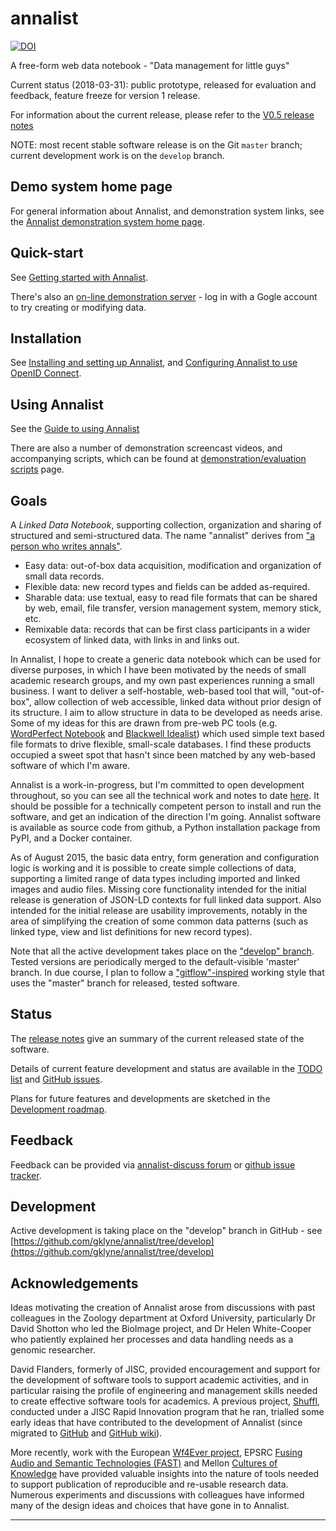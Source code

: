 annalist
========

[![DOI](https://zenodo.org/badge/19858/gklyne/annalist.svg)](https://zenodo.org/badge/latestdoi/19858/gklyne/annalist)

A free-form web data notebook - "Data management for little guys"

Current status (2018-03-31):  public prototype, released for evaluation and feedback, feature freeze for version 1 release.

For information about the current release, please refer to the [V0.5 release notes](documents/release-notes/release-v0.5.md)

NOTE: most recent stable software release is on the Git `master` branch; current development work is on the `develop` branch.

Demo system home page
---------------------

For general information about Annalist, and demonstration system links, see the [Annalist demonstration system home page](http://annalist.net/).

Quick-start
-----------

See [Getting started with Annalist](documents/getting-started.md).

There's also an [on-line demonstration server](http://demo.annalist.net/annalist/site/) - log in with a Gogle account to try creating or modifying data.


Installation
------------

See [Installing and setting up Annalist](documents/installing-annalist.md), and [Configuring Annalist to use OpenID Connect](documents/openid-connect-setup.md).


Using Annalist
--------------

See the [Guide to using Annalist](documents/using-annalist.adoc)

There are also a number of demonstration screencast videos, and accompanying scripts, which can be found at [demonstration/evaluation scripts](documents/demo-script.md) page.


Goals
-----

A _Linked Data Notebook_, supporting collection, organization and sharing of structured and semi-structured data.  The name "annalist" derives from ["a person who writes annals"](http://www.oxforddictionaries.com/definition/english/annalist).

* Easy data: out-of-box data acquisition, modification and organization of small data records.
* Flexible data: new record types and fields can be added as-required.
* Sharable data: use textual, easy to read file formats that can be shared by web, email, file transfer, version management system, memory stick, etc.
* Remixable data: records that can be first class participants in a wider ecosystem of linked data, with links in and links out.

In Annalist, I hope to create a generic data notebook which can be used for diverse purposes, in which I have been motivated by the needs of small academic research groups, and my own past experiences running a small business.  I want to deliver a self-hostable, web-based tool that will, "out-of-box", allow collection of web accessible, linked data without prior design of its structure.  I aim to allow structure in data to be developed as needs arise.  Some of my ideas for this are drawn from pre-web PC tools (e.g. [WordPerfect Notebook](https://raw.github.com/gklyne/annalist/master/presentations/wpnotebook_screenshots.png) and [Blackwell Idealist](https://raw.github.com/gklyne/annalist/master/presentations/matrix.png)) which used simple text based file formats to drive flexible, small-scale databases.  I find these products occupied a sweet spot that hasn't since been matched by any web-based software of which I'm aware.

Annalist is a work-in-progress, but I'm committed to open development throughout, so you can see all the technical work and notes to date [here](https://github.com/gklyne/annalist).  It should be possible for a technically competent person to install and run the software, and get an indication of the direction I'm going.  Annalist software is available as source code from github, a Python installation package from PyPI, and a Docker container.

As of August 2015, the basic data entry, form generation and configuration logic is working and it is possible to create simple collections of data, supporting a limited range of data types including imported and linked images and audio files.  Missing core functionality intended for the initial release is generation of JSON-LD contexts for full linked data support.  Also intended for the initial release are usability improvements, notably in the area of simplifying the creation of some common data patterns (such as linked type, view and list definitions for new record types).

Note that all the active development takes place on the ["develop" branch](https://github.com/gklyne/annalist/tree/develop).  Tested versions are periodically merged to the default-visible 'master' branch.  In due course, I plan to follow a ["gitflow"-inspired](http://nvie.com/posts/a-successful-git-branching-model/) working style that uses the "master" branch for released, tested software.


Status
------

The [release notes](documents/release-notes/release-v0.5.md) give an summary of the current released state of the software.

Details of current feature development and status are available in the [TODO list](documents/TODO.md) and [GitHub issues](https://github.com/gklyne/annalist/issues).

Plans for future features and developments are sketched in the [Development roadmap](documents/roadmap.md).


Feedback
--------

Feedback can be provided via [annalist-discuss forum](https://groups.google.com/forum/#!forum/annalist-discuss) or [github issue tracker](https://github.com/gklyne/annalist/issues).


Development
-----------

Active development is taking place on the "develop" branch in GitHub - see [https://github.com/gklyne/annalist/tree/develop](https://github.com/gklyne/annalist/tree/develop)


Acknowledgements
----------------

Ideas motivating the creation of Annalist arose from discussions with past colleagues in the Zoology department at Oxford University, particularly Dr David Shotton who led the BioImage project, and Dr Helen White-Cooper who patiently explained her processes and data handling needs as a genomic researcher.

David Flanders, formerly of JISC, provided encouragement and support for the development of software tools to support academic activities, and in particular raising the profile of engineering and management skills needed to create effective software tools for academics.  A previous project, [Shuffl](https://code.google.com/p/shuffl/), conducted under a JISC Rapid Innovation program that he ran, trialled some early ideas that have contributed to the development of Annalist (since migrated to [GitHub](https://github.com/gklyne/shuffl/tree/master) and [GitHub wiki](https://github.com/gklyne/shuffl/blob/wiki/ProjectHome.md)). 

More recently, work with the European [Wf4Ever project](http://www.wf4ever-project.org), EPSRC [Fusing Audio and Semantic Technologies (FAST)](http://www.semanticaudio.ac.uk) and Mellon [Cultures of Knowledge](http://www.culturesofknowledge.org) have provided valuable insights into the nature of tools needed to support publication of reproducible and re-usable research data.  Numerous experiments and discussions with colleagues have informed many of the design ideas and choices that have gone in to Annalist.

----


